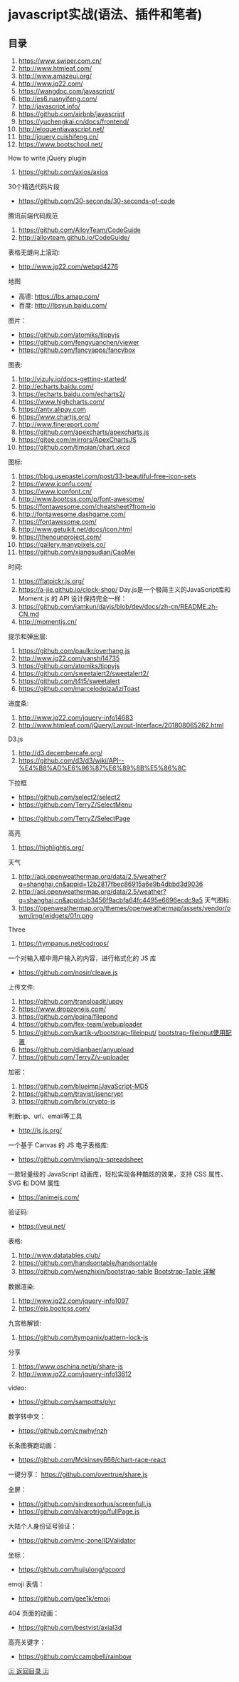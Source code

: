 javascript实战(语法、插件和笔者)
========================================================
## 目录

1. https://www.swiper.com.cn/
2. http://www.htmleaf.com/
3. http://www.amazeui.org/
3. http://www.jq22.com/
4. https://wangdoc.com/javascript/
5. http://es6.ruanyifeng.com/
6. http://javascript.info/
7. https://github.com/airbnb/javascript
8. https://yuchengkai.cn/docs/frontend/
9. http://eloquentjavascript.net/
10. http://jquery.cuishifeng.cn/
11. https://www.bootschool.net/

How to write jQuery plugin
1. https://github.com/axios/axios

30个精选代码片段
* https://github.com/30-seconds/30-seconds-of-code

腾讯前端代码规范
1. https://github.com/AlloyTeam/CodeGuide  
2. http://alloyteam.github.io/CodeGuide/

表格无缝向上滚动:
* http://www.jq22.com/webqd4276

地图
+ 高德: https://lbs.amap.com/
+ 百度: http://lbsyun.baidu.com/

图片：
+ https://github.com/atomiks/tippyjs
+ https://github.com/fengyuanchen/viewer
+ https://github.com/fancyapps/fancybox

图表:
1. http://vizuly.io/docs-getting-started/
2. http://echarts.baidu.com/
3. https://echarts.baidu.com/echarts2/
4. https://www.highcharts.com/
5. https://antv.alipay.com
6. https://www.chartjs.org/
7. http://www.finereport.com/
8. https://github.com/apexcharts/apexcharts.js
9. https://gitee.com/mirrors/ApexChartsJS
10. https://github.com/timqian/chart.xkcd

图标:
1. https://blog.usepastel.com/post/33-beautiful-free-icon-sets
2. https://www.iconfu.com/
3. https://www.iconfont.cn/
4. http://www.bootcss.com/p/font-awesome/
5. https://fontawesome.com/cheatsheet?from=io
6. http://fontawesome.dashgame.com/
7. https://fontawesome.com/
8. http://www.getuikit.net/docs/icon.html
9. https://thenounproject.com/
10. https://gallery.manypixels.co/
11. https://github.com/xiangsudian/CaoMei

时间:
1. https://flatpickr.js.org/
2. https://a-jie.github.io/clock-shop/
Day.js是一个极简主义的JavaScript库和 Moment.js 的 API 设计保持完全一样：
3. https://github.com/iamkun/dayjs/blob/dev/docs/zh-cn/README.zh-CN.md
4. http://momentjs.cn/

提示和弹出层:
1. https://github.com/paulkr/overhang.js
2. http://www.jq22.com/yanshi14735
3. https://github.com/atomiks/tippyjs
4. https://github.com/sweetalert2/sweetalert2/
5. https://github.com/t4t5/sweetalert
6. https://github.com/marcelodolza/iziToast

进度条:
1. http://www.jq22.com/jquery-info14683
2. http://www.htmleaf.com/jQuery/Layout-Interface/201808065262.html

D3.js
1. http://d3.decembercafe.org/
2. https://github.com/d3/d3/wiki/API--%E4%B8%AD%E6%96%87%E6%89%8B%E5%86%8C

下拉框
* https://github.com/select2/select2
* https://github.com/TerryZ/SelectMenu
+ https://github.com/TerryZ/SelectPage

高亮
1. https://highlightjs.org/

天气
1. http://api.openweathermap.org/data/2.5/weather?q=shanghai,cn&appid=12b2817fbec86915a6e9b4dbbd3d9036
2. http://api.openweathermap.org/data/2.5/weather?q=shanghai,cn&appid=b3456f9acbfa64fc4495e6696ecdc9a5
天气图标:
3. https://openweathermap.org/themes/openweathermap/assets/vendor/owm/img/widgets/01n.png

Three
1. https://tympanus.net/codrops/

一个对输入框中用户输入的内容，进行格式化的 JS 库
* https://github.com/nosir/cleave.js

上传文件:
1. https://github.com/transloadit/uppy
2. https://www.dropzonejs.com/
3. https://github.com/pqina/filepond
4. https://github.com/fex-team/webuploader
5. https://github.com/kartik-v/bootstrap-fileinput/    [bootstrap-fileinput使用配置](https://my.oschina.net/u/3272730/blog/889760 "bootstrap-fileinput使用配置")
6. https://github.com/dianbaer/anyupload
7. https://github.com/TerryZ/v-uploader

加密：
1. https://github.com/blueimp/JavaScript-MD5
2. https://github.com/travist/jsencrypt
3. https://github.com/brix/crypto-js

判断:ip、url、email等工具
* http://is.js.org/

一个基于 Canvas 的 JS 电子表格库:
* https://github.com/myliang/x-spreadsheet

一款轻量级的 JavaScript 动画库，轻松实现各种酷炫的效果，支持 CSS 属性、SVG 和 DOM 属性
* https://animejs.com/

验证码:
* https://veui.net/

表格:
1. http://www.datatables.club/
2. https://github.com/handsontable/handsontable
3. https://github.com/wenzhixin/bootstrap-table [Bootstrap-Table 详解](https://mp.weixin.qq.com/s?__biz=MzA5MzYyNzQ0MQ==&mid=2247484795&idx=1&sn=50e7f4fba5b829525930a9c6bffc04cc&chksm=905bb025a72c39337ac12cc3ca8c3aea4c670707ba8e4c4a5b647c483f3fe4be74b792d3e76c&mpshare=1&scene=23&srcid=11216IZmuX8jZlfUbQd9AGhb&sharer_sharetime=1574324032579&sharer_shareid=9fffad5323ee6fc8ea3924e0e7eaf43a#rd "Bootstrap-Table 详解")

数据渲染:
1. http://www.jq22.com/jquery-info1097
2. https://ejs.bootcss.com/

九宫格解锁:
1. https://github.com/tympanix/pattern-lock-js

分享
1. https://www.oschina.net/p/share-js
2. http://www.jq22.com/jquery-info13612

video:
+ https://github.com/sampotts/plyr

数字转中文：
+ https://github.com/cnwhy/nzh

长条图赛跑动画：
+ https://github.com/Mckinsey666/chart-race-react

一键分享：
https://github.com/overtrue/share.js

全屏：
+ https://github.com/sindresorhus/screenfull.js
+ https://github.com/alvarotrigo/fullPage.js

大陆个人身份证号验证：
+ https://github.com/mc-zone/IDValidator

坐标：
+ https://github.com/hujiulong/gcoord

emoji 表情：
+ https://github.com/gee1k/emoji 

404 页面的动画：
+ https://github.com/bestvist/axial3d

高亮关键字：
+ https://github.com/ccampbell/rainbow

[㊤ 返回目录 ㊤](#目录)
